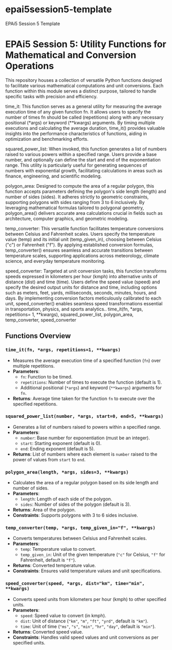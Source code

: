# epai5session5-template
EPAi5 Session 5 Template

# EPAi5 Session 5: Utility Functions for Mathematical and Conversion Operations

This repository houses a collection of versatile Python functions designed to facilitate various mathematical computations and unit conversions. Each function within this module serves a distinct purpose, tailored to handle specific tasks with precision and efficiency.

time_it: This function serves as a general utility for measuring the average execution time of any given function fn. It allows users to specify the number of times fn should be called (repetitions) along with any necessary positional (*args) or keyword (**kwargs) arguments. By timing multiple executions and calculating the average duration, time_it() provides valuable insights into the performance characteristics of functions, aiding in optimization and benchmarking efforts.

squared_power_list: When invoked, this function generates a list of numbers raised to various powers within a specified range. Users provide a base number, and optionally can define the start and end of the exponentiation range. This utility is particularly useful for generating sequences of numbers with exponential growth, facilitating calculations in areas such as finance, engineering, and scientific modeling.

polygon_area: Designed to compute the area of a regular polygon, this function accepts parameters defining the polygon's side length (length) and number of sides (sides). It adheres strictly to geometric constraints, supporting polygons with sides ranging from 3 to 6 inclusively. By leveraging mathematical formulas tailored to polygonal geometry, polygon_area() delivers accurate area calculations crucial in fields such as architecture, computer graphics, and geometric modeling.

temp_converter: This versatile function facilitates temperature conversions between Celsius and Fahrenheit scales. Users specify the temperature value (temp) and its initial unit (temp_given_in), choosing between Celsius ("c") or Fahrenheit ("f"). By applying established conversion formulas, temp_converter() ensures seamless and accurate transitions between temperature scales, supporting applications across meteorology, climate science, and everyday temperature monitoring.

speed_converter: Targeted at unit conversion tasks, this function transforms speeds expressed in kilometers per hour (kmph) into alternative units of distance (dist) and time (time). Users define the speed value (speed) and specify the desired output units for distance and time, including options such as meters, feet, yards, milliseconds, seconds, minutes, hours, and days. By implementing conversion factors meticulously calibrated to each unit, speed_converter() enables seamless speed transformations essential in transportation, physics, and sports analytics..
time_it(fn, *args, repetitions= 1, **kwargs), squared_power_list, polygon_area, temp_converter, speed_converter

## Functions Overview

### `time_it(fn, *args, repetitions=1, **kwargs)`
- Measures the average execution time of a specified function (`fn`) over multiple repetitions.
- **Parameters**:
  - `fn`: Function to be timed.
  - `repetitions`: Number of times to execute the function (default is 1).
  - Additional positional (`*args`) and keyword (`**kwargs`) arguments for `fn`.
- **Returns**: Average time taken for the function `fn` to execute over the specified repetitions.

### `squared_power_list(number, *args, start=0, end=5, **kwargs)`
- Generates a list of numbers raised to powers within a specified range.
- **Parameters**:
  - `number`: Base number for exponentiation (must be an integer).
  - `start`: Starting exponent (default is 0).
  - `end`: Ending exponent (default is 5).
- **Returns**: List of numbers where each element is `number` raised to the power of values from `start` to `end`.

### `polygon_area(length, *args, sides=3, **kwargs)`
- Calculates the area of a regular polygon based on its side length and number of sides.
- **Parameters**:
  - `length`: Length of each side of the polygon.
  - `sides`: Number of sides of the polygon (default is 3).
- **Returns**: Area of the polygon.
- **Constraints**: Supports polygons with 3 to 6 sides inclusive.

### `temp_converter(temp, *args, temp_given_in="f", **kwargs)`
- Converts temperatures between Celsius and Fahrenheit scales.
- **Parameters**:
  - `temp`: Temperature value to convert.
  - `temp_given_in`: Unit of the given temperature (`"c"` for Celsius, `"f"` for Fahrenheit, default is `"f"`).
- **Returns**: Converted temperature value.
- **Constraints**: Ensures valid temperature values and unit specifications.

### `speed_converter(speed, *args, dist="km", time="min", **kwargs)`
- Converts speed units from kilometers per hour (kmph) to other specified units.
- **Parameters**:
  - `speed`: Speed value to convert (in kmph).
  - `dist`: Unit of distance (`"km"`, `"m"`, `"ft"`, `"yrd"`, default is `"km"`).
  - `time`: Unit of time (`"ms"`, `"s"`, `"min"`, `"hr"`, `"day"`, default is `"min"`).
- **Returns**: Converted speed value.
- **Constraints**: Handles valid speed values and unit conversions as per specified units.

